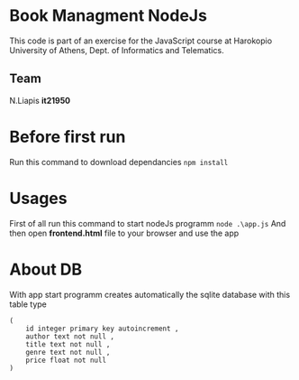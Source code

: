 # Book Managment NodeJs

This code is part of an exercise for the JavaScript course at Harokopio
University of Athens, Dept. of Informatics and Telematics.

## Team

N.Liapis <b>it21950</b>    

# Before first run

Run this command to download dependancies 
``` npm install ```

# Usages

First of all run this command to start nodeJs programm 
``` node .\app.js ```
And then open <b>frontend.html</b> file to your browser and use the app 

# About DB

With app start programm creates automatically the sqlite database with this table type 
``` CREATE TABLE books 
(
    id integer primary key autoincrement , 
    author text not null , 
    title text not null , 
    genre text not null , 
    price float not null 
)
```